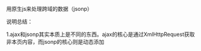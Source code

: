 用原生js来处理跨域的数据（jsonp）

说明总结：

1.ajax和jsonp其实本质上是不同的东西。ajax的核心是通过XmlHttpRequest获取非本页内容，而jsonp的核心则是动态添加<script>标签来调用服务器提供的js脚本。

2.但是ajax和jsonp在数据传输的过程中都是可以用json格式的数据。

3.其实ajax与jsonp的区别不在于是否跨域，ajax通过服务端代理一样可以实现跨域，jsonp本身也不排斥同域的数据的获取。

4.ajax和jsonp这两种技术在调用方式上“看起来”很像，目的也一样，都是请求一个url，然后把服务器返回的数据进行处理，因此jquery和ext等框架都把jsonp作为ajax的一种形式进行了封装；



# 服务端 

返回的结果中，向输出流中一定要输出一个双方约定好Js的执行函数，如fn();可在fn()中添加参数，如fn(a,b)

,这样在页面中引入此页面中，就会向页面中输出此函数的调用。如果在主页面中定义好此函数，当页面执行到引入处时就会调用此函数了，就实现了跨域的目的。

# 客户端

//供jsonp服务的url地址（不管是什么类型的地址，最终生成的返回值都是一段javascript代码）
//其实参数都是前端和后台程序员规定的，前端传过去，后端判断获取即可。
var url = "flightResult.php?code=" + flightId +"&callback=flightHandler";
 // 创建script标签，设置其属性
var script = document.createElement('script');
script.setAttribute('src', url);
// 把script标签加入head，此时调用开始
document.getElementsByTagName('head')[0].appendChild(script); 